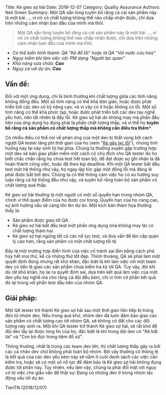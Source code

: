 Title: Kẻ gieo sợ hãi
Date: 2018-12-07
Category: Quality Assurance
Authors: Neil Green
Summary: Một QA sẵn lòng tuyên bố rằng cả cái sản phẩm này là một bãi ..., vì nó có chất lượng không thể nào chấp nhận được, chỉ dựa trên những cảm nhận ban đầu của mình mà thôi.

> Một QA sẵn lòng tuyên bố rằng cả cái sản phẩm này là một bãi ..., vì nó có chất lượng không thể nào chấp nhận được, chỉ dựa trên những cảm nhận ban đầu của mình mà thôi.

* _Có thể biến hình thành: QA "Kẻ đổ lỗi" hoặc là QA "Vòi nước cứu hỏa"_
* _Nguy hiểm khi làm việc với: PM dạng "Người lạc quan"_
* _Khả năng sửa chữa: **Cao**_
* _Nguy cơ với dự án: **Cao**_

## Vấn đề:

Đối với một ứng dụng, chỉ là bình thường khi chất lượng giữa các tính năng không đồng đều. Một số tính năng có thể khá đơn giản, hoặc được phát triển bởi các dev có kỹ năng cao, và vì vậy có ít hoặc không có lỗi. Một số tính năng có thể khả phức tạp, hoặc được phát triển bởi các dev tay nghề yếu hơn, nên tất nhiên là đầy lỗi. Kẻ gieo sợ hãi do không may mà phần đầu tiên của ứng dụng họ đụng phải là phần chất lượng thấp, và vì thế họ **tuyên bố rằng cả sản phẩm có chất lượng thấp mà không cần điều tra thêm***.

Có nhiều điều có thể nói về phản ứng của một dev bị thất vọng bởi cách người QA tester lãng phí thời gian của họ (xem "[Kẻ gây lạc lối](/QA_ke_gay_lac_loi)"), nhưng tình huống này lại nảy sinh từ hai phía. Chúng ta thường xuyên gặp trường hợp: một dev sẽ bàn giao phần mềm một cách có chủ đích cho QA tester dù họ biết chắc chắn rằng họ chưa test hết toàn bộ, để đạt được sự ghi nhận là đã hoàn thành công việc, hoặc đã theo kịp deadline. Khi một QA tester bắt đầu test một hệ thống như vậy, họ ngay lập tức gặp một đống lỗi mà đáng lẽ phải được bắt bởi dev. Chúng ta có thể thông cảm việc họ có xu hướng suy luận rằng cả hệ thống đều như vậy, và tuyên bố rằng toàn bộ sản phẩm có chất lượng quá thấp.


Kẻ gieo sợ hãi thường là một người có một số quyền hạn trong nhóm QA, chính vì thế quan điểm của họ được coi trọng. Quyền hạn của họ càng cao, sự ảnh hưởng xấu sẽ càng lớn lên dự án. Một kịch bản thảm họa thường thấy là:

* Sản phẩm được giao tới QA.
* Kẻ gieo sợ hãi bắt đầu test một phần ứng dụng (mà không may là) có chất lượng thảm hại.
* Kẻ gieo sợ hại ngừng tất cả các nỗ lực test, và đưa vấn đề lên cấp quản lý cao hơn, rằng sản phẩm có một chất lượng tồi tệ.

Đây là một trường hợp điển hình của việc cố tránh sai lầm bằng cách phá hủy hết mọi thứ, kể cả những thứ tốt đẹp. Thỉnh thoảng, QA sẽ phải làm một quyết định đúng nhưng rất khó khăn, đặc biệt là khi làm việc với một team dev có tiền lệ giao các sản phẩm chưa kiểm tra kỹ tới QA. Tuy vậy, đôi khi dù rất khó khăn, họ lại ra quyết định sai, dựa trên kết quả làm việc của một dev yếu tay nghề mà cho rằng cả đội đều kém, chỉ vì tình cờ phần kết quả đó lại trùng với phần test đầu tiên của nhóm QA.

## Giải pháp:
Một QA tester trở thành Kẻ gieo sợ hãi sau một thời gian liên tiếp bị trúng đòn từ nhóm dev. Nếu trong quá khứ, nhóm dev đã luôn đảm bảo giao các sản phẩm có chất lượng cao tới nhóm QA, sẽ không có đất cho các đối tượng này sinh ra. Một khi QA tester trở thành Kẻ gieo sợ hãi, sẽ rất khó để đội dev lấy lại được lòng tin của họ, đặc biệt là khi trong đội dev có "Kẻ bất tài" và "Con bò đực trong tiệm đồ sứ".

Thông thường, nhất là trong các team dev lớn, thì chất lượng thấp gây ra bởi các cá nhân dev chứ không phải toàn bộ nhóm. Bởi vậy thường có thông lệ là kết quả của các dev yếu kém này sẽ nằm ở cuối danh sách các việc cần kiểm tra, hoặc sẽ có một số nỗ lực để đảm bảo là Kẻ gieo sợ hãi không đụng được tới phần này. Tuy nhiên, nếu làm vậy, chúng ta phải đối mặt với nguy cơ từ việc che giấu vấn đề thật sự: Đang có những dev ở trong nhóm tác động xấu tới dự án.  

TienTN (2018/12/07)
